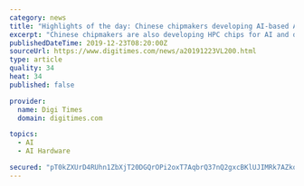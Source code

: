 ```yaml
---
category: news
title: "Highlights of the day: Chinese chipmakers developing AI-based ASICs"
excerpt: "Chinese chipmakers are also developing HPC chips for AI and deep learning applications with the goal of volume producing them in 2021. The development in China is promising big challenges to the US vendors, such as Intel, who have been dominanting forces ..."
publishedDateTime: 2019-12-23T08:20:00Z
sourceUrl: https://www.digitimes.com/news/a20191223VL200.html
type: article
quality: 34
heat: 34
published: false

provider:
  name: Digi Times
  domain: digitimes.com

topics:
  - AI
  - AI Hardware

secured: "pT0kZXUrD4RUhn1ZbXjT20DGQrOPi2oxT7AqbrQ37nQ2gxcBKlUJIMRk7AZkq6HZwarRfF5Tk4IpXeAtITAS05mlTa6Ys+s/vc9CrcwtGWm34X5RyX/VY/6C96/1jbnzXzQM1qD91FM0eDpnfUJu5Cw0EH+lvZS3SLKbJBSdcByZ2Frv+XfbDi7RRNqCFAkiqJCBn8xSJPIF66gqrXv8YBHVLnm7VjuVRSG3NamwLqfxL3a4A6idbU21SBUu8Mww7gUAMn4BWUwuNLZ6B31PRw==;WUbPsw6HKq6LtaRfGmtuwg=="
---
```


